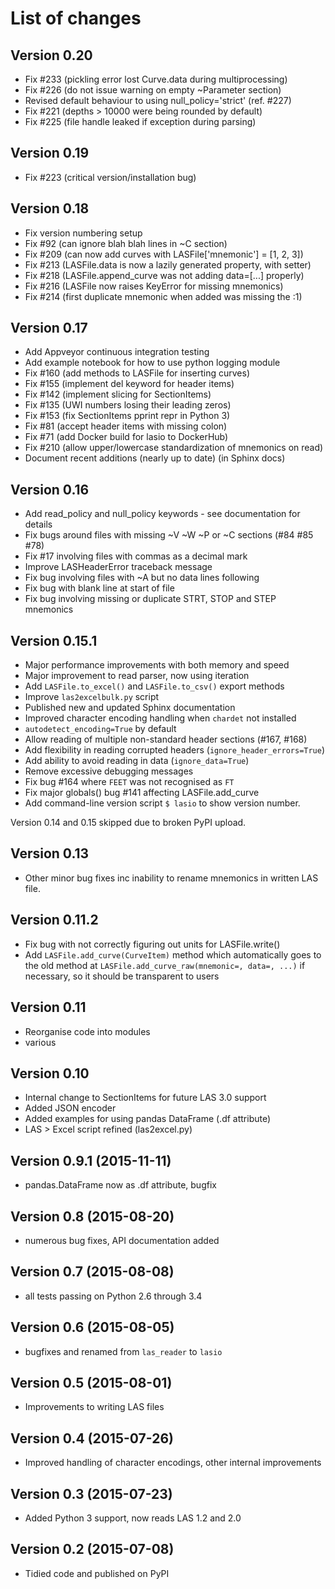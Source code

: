 # List of changes

## Version 0.20

- Fix #233 (pickling error lost Curve.data during multiprocessing)
- Fix #226 (do not issue warning on empty ~Parameter section)
- Revised default behaviour to using null_policy='strict' (ref. #227)
- Fix #221 (depths > 10000 were being rounded by default)
- Fix #225 (file handle leaked if exception during parsing)

## Version 0.19

- Fix #223 (critical version/installation bug)

## Version 0.18

- Fix version numbering setup
- Fix #92 (can ignore blah blah lines in ~C section)
- Fix #209 (can now add curves with LASFile['mnemonic'] = [1, 2, 3])
- Fix #213 (LASFile.data is now a lazily generated property, with setter)
- Fix #218 (LASFile.append_curve was not adding data=[...] properly)
- Fix #216 (LASFile now raises KeyError for missing mnemonics)
- Fix #214 (first duplicate mnemonic when added was missing the :1)

## Version 0.17

- Add Appveyor continuous integration testing
- Add example notebook for how to use python logging module
- Fix #160 (add methods to LASFile for inserting curves)
- Fix #155 (implement del keyword for header items)
- Fix #142 (implement slicing for SectionItems)
- Fix #135 (UWI numbers losing their leading zeros)
- Fix #153 (fix SectionItems pprint repr in Python 3)
- Fix #81 (accept header items with missing colon)
- Fix #71 (add Docker build for lasio to DockerHub)
- Fix #210 (allow upper/lowercase standardization of mnemonics on read)
- Document recent additions (nearly up to date) (in Sphinx docs)

## Version 0.16

- Add read_policy and null_policy keywords - see documentation for details
- Fix bugs around files with missing ~V ~W ~P or ~C sections (#84 #85 #78)
- Fix #17 involving files with commas as a decimal mark
- Improve LASHeaderError traceback message
- Fix bug involving files with ~A but no data lines following
- Fix bug with blank line at start of file
- Fix bug involving missing or duplicate STRT, STOP and STEP mnemonics

## Version 0.15.1

- Major performance improvements with both memory and speed
- Major improvement to read parser, now using iteration
- Add ``LASFile.to_excel()`` and ``LASFile.to_csv()`` export methods
- Improve ``las2excelbulk.py`` script
- Published new and updated Sphinx documentation
- Improved character encoding handling when ``chardet`` not installed
- ``autodetect_encoding=True`` by default
- Allow reading of multiple non-standard header sections (#167, #168)
- Add flexibility in reading corrupted headers (``ignore_header_errors=True``)
- Add ability to avoid reading in data (``ignore_data=True``)
- Remove excessive debugging messages
- Fix bug #164 where ``FEET`` was not recognised as ``FT``
- Fix major globals() bug #141 affecting LASFile.add_curve
- Add command-line version script ``$ lasio`` to show version number.

Version 0.14 and 0.15 skipped due to broken PyPI upload.

## Version 0.13

- Other minor bug fixes inc inability to rename mnemonics in written LAS file.

## Version 0.11.2

- Fix bug with not correctly figuring out units for LASFile.write()
- Add ``LASFile.add_curve(CurveItem)`` method which automatically goes to the old
  method at ``LASFile.add_curve_raw(mnemonic=, data=, ...)`` if necessary, so it
  should be transparent to users

## Version 0.11

- Reorganise code into modules
- various 

## Version 0.10

- Internal change to SectionItems for future LAS 3.0 support
- Added JSON encoder
- Added examples for using pandas DataFrame (.df attribute)
- LAS > Excel script refined (las2excel.py)

## Version 0.9.1 (2015-11-11)

 - pandas.DataFrame now as .df attribute, bugfix

## Version 0.8 (2015-08-20)

 - numerous bug fixes, API documentation added

## Version 0.7 (2015-08-08)

 - all tests passing on Python 2.6 through 3.4

## Version 0.6 (2015-08-05)

 - bugfixes and renamed from ``las_reader`` to ``lasio``

## Version 0.5 (2015-08-01)

 - Improvements to writing LAS files

## Version 0.4 (2015-07-26)

 - Improved handling of character encodings, other internal improvements

## Version 0.3 (2015-07-23)

 - Added Python 3 support, now reads LAS 1.2 and 2.0

## Version 0.2 (2015-07-08)

 - Tidied code and published on PyPI